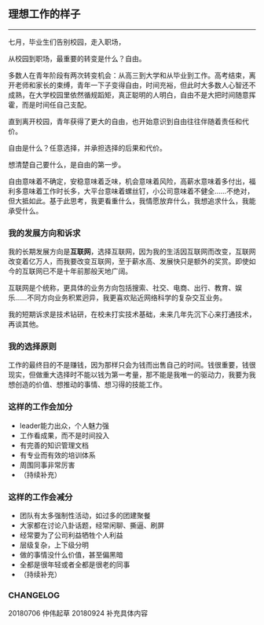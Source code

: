 ## 理想工作的样子

***
七月，毕业生们告别校园，走入职场，

从校园到职场，最重要的转变是什么？自由。

多数人在青年阶段有两次转变机会：从高三到大学和从毕业到工作。高考结束，离开老师和家长的束缚，青年一下子变得自由，时间充裕，但此时大多数人心智还不成熟，在大学校园里依然循规蹈矩，真正聪明的人明白，自由不是大把时间随意挥霍，而是时间任自己支配。

直到离开校园，青年获得了更大的自由，也开始意识到自由往往伴随着责任和代价。

自由是什么？任意选择，并承担选择的后果和代价。

想清楚自己要什么，是自由的第一步。

自由意味着不确定，安稳意味着乏味，机会意味着风险，高薪水意味着多付出，福利多意味着工作时长多，大平台意味着螺丝钉，小公司意味着不健全……不绝对，但大抵如此。基于此思考，我更看重什么，我情愿放弃什么，我想追求什么，我能承受什么。

### 我的发展方向和诉求
我的长期发展方向是**互联网**，选择互联网，因为我的生活因互联网而改变，互联网改变着亿万人，而我要改变互联网，至于薪水高、发展快只是额外的奖赏。即使如今的互联网已不是十年前那般天地广阔。

互联网是个统称，更具体的业务方向包括搜索、社交、电商、出行、教育、娱乐……不同方向业务积累迥异，我更喜欢贴近网络科学的复杂交互业务。

我的短期诉求是技术钻研，在校未打实技术基础，未来几年先沉下心来打通技术，再谈其他。

### 我的选择原则
工作的最终目的不是赚钱，因为那样只会为钱而出售自己的时间。钱很重要，钱很现实，但做重大选择时不能以钱为第一考量，那不能是我唯一的驱动力，我要为我想创造的价值、想推动的事情、想习得的技能工作。

### 这样的工作会加分
* leader能力出众，个人魅力强
* 工作看成果，而不是时间投入
* 有完善的知识管理文档
* 有专业而有效的培训体系
* 周围同事非常厉害
* （持续补充）

### 这样的工作会减分
* 团队有太多强制性活动，如过多的团建聚餐
* 大家都在讨论八卦话题，经常闲聊、撕逼、刷屏
* 经常要为了公司利益牺牲个人利益
* 层级复杂，上下级分明
* 做的事情没什么价值，甚至偏黑暗
* 全都是很年轻或者全都是很老的同事
* （持续补充）

### CHANGELOG

20180706 仲伟起草
20180924 补充具体内容
